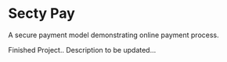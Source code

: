 # Secty Pay

A secure payment model demonstrating online payment process.

Finished Project.. Description to be updated...
